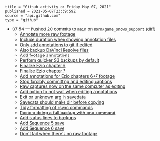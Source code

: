 ```
title = "Github activity on Friday May 07, 2021"
published = 2021-05-07T23:59:59Z
source = "api.github.com"
type = "github"
```

* 07:54 — Pushed 20 commits to `main` on [`norm/game_shows_support`](https://github.com/norm/game_shows_support) ([diff](https://github.com/norm/game_shows_support/compare/6670f2a1ea9c8558c24dac57e3ff9a0311675b8b..02420a34543da6c52084f7684b55ba4585e3153a))
  * [Annotate more raw footage](https://github.com/norm/game_shows_support/commit/b325ffb665b20d242dfa035c9260febd9baad75c)
  * [Include duration when showing annotation files](https://github.com/norm/game_shows_support/commit/a480ad4ba2b53600787d4625f660b4f88d8af8dc)
  * [Only add annotations to git if edited](https://github.com/norm/game_shows_support/commit/d7995aa0bdd3311a4b80d0c432e64e60baf9175c)
  * [Also backup DaVinci Resolve files](https://github.com/norm/game_shows_support/commit/390c3c4d7a88eec495f642aecb2d95d1ae454642)
  * [Add footage annotations](https://github.com/norm/game_shows_support/commit/237b44dcb31313a067314f2ef432b0132d7fd589)
  * [Perform quicker S3 backups by default](https://github.com/norm/game_shows_support/commit/dd9f8ae5f67627a576ef91d5e8cff7e8cc2a89de)
  * [Finalise Ezio chapter 6](https://github.com/norm/game_shows_support/commit/4c227acd2c90b721ee72ef90dd490da1f60ed708)
  * [Finalise Ezio chapter 7](https://github.com/norm/game_shows_support/commit/be93851b8152409bbe4ddb169fcee0a6c6ef37dd)
  * [Add annotations for Ezio chapters 6+7 footage](https://github.com/norm/game_shows_support/commit/f6f0a8f3d108df7e3eb3a6f41c152f3c4036bf1a)
  * [Stop forcibly committing and editing captions](https://github.com/norm/game_shows_support/commit/3815a34de1c9d36b168f565eea63650cc76b1746)
  * [Raw captures now on the same computer as editing](https://github.com/norm/game_shows_support/commit/3d1c341ef5ea31fdc8777e4e64e5b5df88b67b90)
  * [Add option to not wait when editing annotations](https://github.com/norm/game_shows_support/commit/8e178c5e8c2497d0c875f1440e15cd0e2a4db9b4)
  * [Exit on unknown arg in savedata](https://github.com/norm/game_shows_support/commit/52ab1de5fa83c0153fb41ad2e998dec87c27090f)
  * [Savedata should make dir before copying](https://github.com/norm/game_shows_support/commit/84304a097b553be9717cb3b8a40a628b4a29a757)
  * [Tidy formatting of rsync commands](https://github.com/norm/game_shows_support/commit/901d0dab8157b5b6e2496c5c70f00b18cd920f5f)
  * [Restore doing a full backup with one command](https://github.com/norm/game_shows_support/commit/63930b6824f96fbd051c8389d2790251222a500d)
  * [Add status lines to backups](https://github.com/norm/game_shows_support/commit/9b5c01d6c75b0463af5ea8e609e8dfebc18c0f96)
  * [Add Sequence 5 save](https://github.com/norm/game_shows_support/commit/4c8ad2f0932762d72538659d03407860c07eb880)
  * [Add Sequence 6 save](https://github.com/norm/game_shows_support/commit/077827b114896e9cf57cd130ffdc453a81f5d875)
  * [Don't fail when there's no raw footage](https://github.com/norm/game_shows_support/commit/02420a34543da6c52084f7684b55ba4585e3153a)
